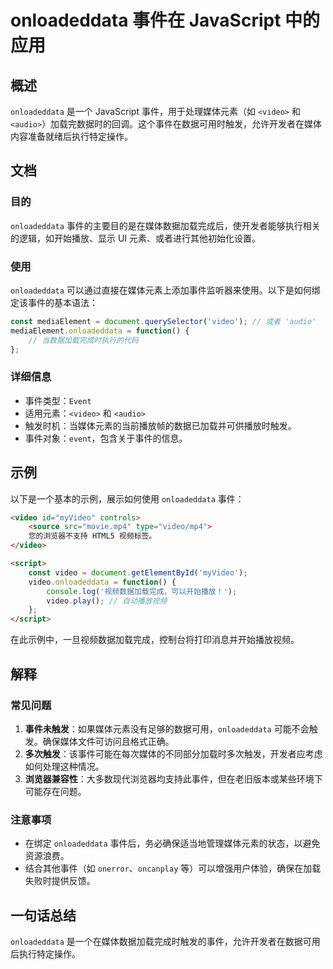<!--
Meta Description: # onloadeddata 事件在 JavaScript 中的应用 ## 概述 `onloadeddata` 是一个 JavaScript 事件，用于处理媒体元素（如 `<video>` 和 `<audio>`）加载完数据时的回调。这个事件在数据可用时触发，允许开发者在媒体内容准备就绪后执行特定操...
Meta Keywords: onloadeddata, video, javascript, audio, const
-->

# onloadeddata 事件在 JavaScript 中的应用

## 概述
`onloadeddata` 是一个 JavaScript 事件，用于处理媒体元素（如 `<video>` 和 `<audio>`）加载完数据时的回调。这个事件在数据可用时触发，允许开发者在媒体内容准备就绪后执行特定操作。

## 文档
### 目的
`onloadeddata` 事件的主要目的是在媒体数据加载完成后，使开发者能够执行相关的逻辑，如开始播放、显示 UI 元素、或者进行其他初始化设置。

### 使用
`onloadeddata` 可以通过直接在媒体元素上添加事件监听器来使用。以下是如何绑定该事件的基本语法：

```javascript
const mediaElement = document.querySelector('video'); // 或者 'audio'
mediaElement.onloadeddata = function() {
    // 当数据加载完成时执行的代码
};
```

### 详细信息
- 事件类型：`Event`
- 适用元素：`<video>` 和 `<audio>`
- 触发时机：当媒体元素的当前播放帧的数据已加载并可供播放时触发。
- 事件对象：`event`，包含关于事件的信息。

## 示例
以下是一个基本的示例，展示如何使用 `onloadeddata` 事件：

```html
<video id="myVideo" controls>
    <source src="movie.mp4" type="video/mp4">
    您的浏览器不支持 HTML5 视频标签。
</video>

<script>
    const video = document.getElementById('myVideo');
    video.onloadeddata = function() {
        console.log('视频数据加载完成，可以开始播放！');
        video.play(); // 自动播放视频
    };
</script>
```

在此示例中，一旦视频数据加载完成，控制台将打印消息并开始播放视频。

## 解释
### 常见问题
1. **事件未触发**：如果媒体元素没有足够的数据可用，`onloadeddata` 可能不会触发。确保媒体文件可访问且格式正确。
2. **多次触发**：该事件可能在每次媒体的不同部分加载时多次触发，开发者应考虑如何处理这种情况。
3. **浏览器兼容性**：大多数现代浏览器均支持此事件，但在老旧版本或某些环境下可能存在问题。

### 注意事项
- 在绑定 `onloadeddata` 事件后，务必确保适当地管理媒体元素的状态，以避免资源浪费。
- 结合其他事件（如 `onerror`、`oncanplay` 等）可以增强用户体验，确保在加载失败时提供反馈。

## 一句话总结
`onloadeddata` 是一个在媒体数据加载完成时触发的事件，允许开发者在数据可用后执行特定操作。